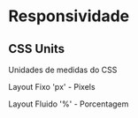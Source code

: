 #  Responsividade

## CSS Units

Unidades de medidas do CSS

Layout Fixo
'px' - Pixels

Layout Fluido
'%' - Porcentagem